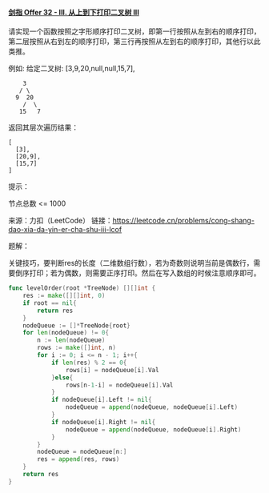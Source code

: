 #### [剑指 Offer 32 - III. 从上到下打印二叉树 III](https://leetcode.cn/problems/cong-shang-dao-xia-da-yin-er-cha-shu-iii-lcof/)

请实现一个函数按照之字形顺序打印二叉树，即第一行按照从左到右的顺序打印，第二层按照从右到左的顺序打印，第三行再按照从左到右的顺序打印，其他行以此类推。

 

例如:
给定二叉树: [3,9,20,null,null,15,7],

```
	3
   / \
  9  20
    /  \
   15   7
```

返回其层次遍历结果：

```
[
  [3],
  [20,9],
  [15,7]
]
```


提示：

节点总数 <= 1000

来源：力扣（LeetCode）
链接：https://leetcode.cn/problems/cong-shang-dao-xia-da-yin-er-cha-shu-iii-lcof



题解：

关键技巧，要判断res的长度（二维数组行数），若为奇数则说明当前是偶数行，需要倒序打印；若为偶数，则需要正序打印。然后在写入数组的时候注意顺序即可。


```go
func levelOrder(root *TreeNode) [][]int {
    res := make([][]int, 0)
    if root == nil{
        return res
    }
    nodeQueue := []*TreeNode{root}
    for len(nodeQueue) != 0{
        n := len(nodeQueue)
        rows := make([]int, n)
        for i := 0; i <= n - 1; i++{
            if len(res) % 2 == 0{
                rows[i] = nodeQueue[i].Val
            }else{
                rows[n-1-i] = nodeQueue[i].Val
            }
            if nodeQueue[i].Left != nil{
                nodeQueue = append(nodeQueue, nodeQueue[i].Left)
            }
            if nodeQueue[i].Right != nil{
                nodeQueue = append(nodeQueue, nodeQueue[i].Right)
            } 
        }
        nodeQueue = nodeQueue[n:]
        res = append(res, rows)
    }
    return res
}
```

